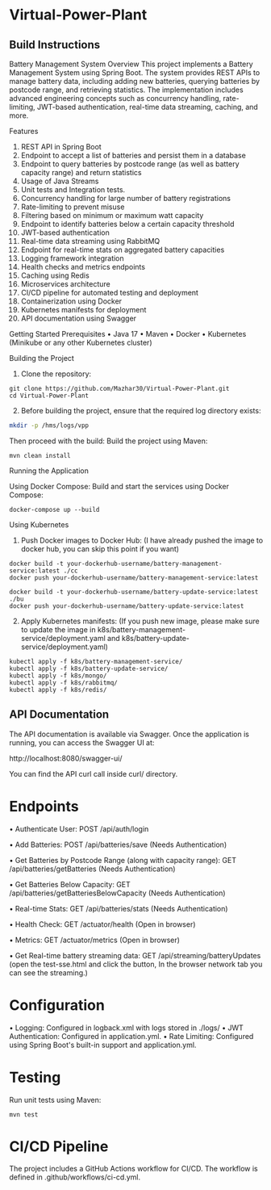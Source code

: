 # Virtual-Power-Plant

## Build Instructions

Battery Management System
Overview
This project implements a Battery Management System using Spring Boot. 
The system provides REST APIs to manage battery data, including adding new batteries, querying batteries by postcode range, 
and retrieving statistics. The implementation includes advanced engineering concepts such as concurrency handling, 
rate-limiting, JWT-based authentication, real-time data streaming, caching, and more.

Features
1. REST API in Spring Boot
2. Endpoint to accept a list of batteries and persist them in a database
3. Endpoint to query batteries by postcode range (as well as battery capacity range) and return statistics
4. Usage of Java Streams
5. Unit tests and Integration tests.
6. Concurrency handling for large number of battery registrations
7. Rate-limiting to prevent misuse
8. Filtering based on minimum or maximum watt capacity
9. Endpoint to identify batteries below a certain capacity threshold
10. JWT-based authentication
11. Real-time data streaming using RabbitMQ
12. Endpoint for real-time stats on aggregated battery capacities
13. Logging framework integration
14. Health checks and metrics endpoints
15. Caching using Redis
16. Microservices architecture
18. CI/CD pipeline for automated testing and deployment
19. Containerization using Docker
20. Kubernetes manifests for deployment
21. API documentation using Swagger

Getting Started
Prerequisites
•  Java 17
•  Maven
•  Docker
•  Kubernetes (Minikube or any other Kubernetes cluster)

Building the Project
1. Clone the repository:

```
git clone https://github.com/Mazhar30/Virtual-Power-Plant.git
cd Virtual-Power-Plant
```

2. Before building the project, ensure that the required log directory exists:
```bash
mkdir -p /hms/logs/vpp
```
Then proceed with the build:
Build the project using Maven:
```
mvn clean install
```

Running the Application

Using Docker Compose:
Build and start the services using Docker Compose:
```
docker-compose up --build
```

Using Kubernetes

1. Push Docker images to Docker Hub: (I have already pushed the image to docker hub, you can skip this point if you want)
```
docker build -t your-dockerhub-username/battery-management-service:latest ./cc
docker push your-dockerhub-username/battery-management-service:latest

docker build -t your-dockerhub-username/battery-update-service:latest ./bu
docker push your-dockerhub-username/battery-update-service:latest
```
2. Apply Kubernetes manifests: (If you push new image, please make sure to update the image in 
       k8s/battery-management-service/deployment.yaml and k8s/battery-update-service/deployment.yaml)
```
kubectl apply -f k8s/battery-management-service/
kubectl apply -f k8s/battery-update-service/
kubectl apply -f k8s/mongo/
kubectl apply -f k8s/rabbitmq/
kubectl apply -f k8s/redis/
```

## API Documentation
The API documentation is available via Swagger. Once the application is running, you can access the Swagger UI at:

http://localhost:8080/swagger-ui/

You can find the API curl call inside curl/ directory.

# Endpoints
•  Authenticate User: POST /api/auth/login

•  Add Batteries: POST /api/batteries/save  (Needs Authentication)

•  Get Batteries by Postcode Range (along with capacity range): GET /api/batteries/getBatteries (Needs Authentication)

•  Get Batteries Below Capacity: GET /api/batteries/getBatteriesBelowCapacity (Needs Authentication)

•  Real-time Stats: GET /api/batteries/stats  (Needs Authentication)

•  Health Check: GET /actuator/health (Open in browser)

•  Metrics: GET /actuator/metrics (Open in browser)

•  Get Real-time battery streaming data: GET /api/streaming/batteryUpdates (open the test-sse.html and click the button, 
                                                                            In the browser network tab you can see the streaming.)

# Configuration
•  Logging: Configured in logback.xml with logs stored in ./logs/
•  JWT Authentication: Configured in application.yml.
•  Rate Limiting: Configured using Spring Boot's built-in support and application.yml.

# Testing
Run unit tests using Maven:
```
mvn test
```
# CI/CD Pipeline
The project includes a GitHub Actions workflow for CI/CD. The workflow is defined in .github/workflows/ci-cd.yml.